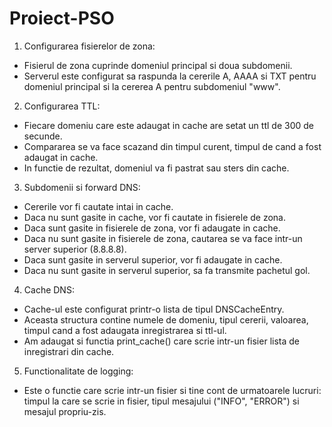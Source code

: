 # Proiect-PSO
1. Configurarea fisierelor de zona:
- Fisierul de zona cuprinde domeniul principal si doua subdomenii.
- Serverul este configurat sa raspunda la cererile A, AAAA si TXT pentru domeniul principal si la cererea A pentru subdomeniul "www".

2. Configurarea TTL:
- Fiecare domeniu care este adaugat in cache are setat un ttl de 300 de secunde.
- Compararea se va face scazand din timpul curent, timpul de cand a fost adaugat in cache.
- In functie de rezultat, domeniul va fi pastrat sau sters din cache.

3. Subdomenii si forward DNS:
- Cererile vor fi cautate intai in cache.
- Daca nu sunt gasite in cache, vor fi cautate in fisierele de zona.
- Daca sunt gasite in fisierele de zona, vor fi adaugate in cache.
- Daca nu sunt gasite in fisierele de zona, cautarea se va face intr-un server superior (8.8.8.8).
- Daca sunt gasite in serverul superior, vor fi adaugate in cache.
- Daca nu sunt gasite in serverul superior, sa fa transmite pachetul gol.

4. Cache DNS:
- Cache-ul este configurat printr-o lista de tipul DNSCacheEntry.
- Aceasta structura contine numele de domeniu, tipul cererii, valoarea, timpul cand a fost adaugata inregistrarea si ttl-ul.
- Am adaugat si functia print_cache() care scrie intr-un fisier lista de inregistrari din cache.

5. Functionalitate de logging:
- Este o functie care scrie intr-un fisier si tine cont de urmatoarele lucruri: timpul la care se scrie in fisier, tipul mesajului ("INFO", "ERROR") si mesajul propriu-zis.
